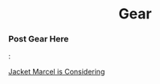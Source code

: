 <center><h1>Gear</h1></center>
<h3>Post Gear Here</h3>:

<a href = http://www.patagonia.com/product/mens-nano-air-hoody/84260.html>Jacket Marcel is Considering</a>